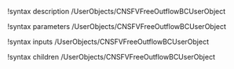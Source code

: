 !syntax description /UserObjects/CNSFVFreeOutflowBCUserObject

!syntax parameters /UserObjects/CNSFVFreeOutflowBCUserObject

!syntax inputs /UserObjects/CNSFVFreeOutflowBCUserObject

!syntax children /UserObjects/CNSFVFreeOutflowBCUserObject
